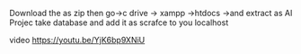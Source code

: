 Download the as zip then 
go->c drive -> xampp ->htdocs ->and extract as AI Projec
take database and add it as scrafce to you localhost



video 
https://youtu.be/YjK6bp9XNiU
